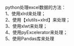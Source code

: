 python处理excel数据的方法：  
1、使用xlrd来处理；  
2、使用【xlutils+xlrd】来处理；  
3、使用xlwt来处理；  
4、使用pyExcelerator来处理；  
5、使用Pandas库来处理